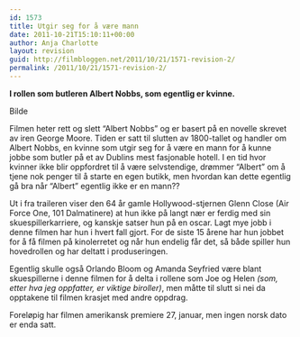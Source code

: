 ```yaml
---
id: 1573
title: Utgir seg for å være mann
date: 2011-10-21T15:10:11+00:00
author: Anja Charlotte
layout: revision
guid: http://filmbloggen.net/2011/10/21/1571-revision-2/
permalink: /2011/10/21/1571-revision-2/
---
```

 **I rollen som butleren Albert Nobbs, som egentlig er kvinne.**

Bilde

Filmen heter rett og slett “Albert Nobbs” og er basert på en novelle skrevet av iren George Moore. Tiden er satt til slutten av 1800-tallet og handler om Albert Nobbs, en kvinne som utgir seg for å være en mann for å kunne jobbe som butler på et av Dublins mest fasjonable hotell. I en tid hvor kvinner ikke blir oppfordret til å være selvstendige, drømmer “Albert” om å tjene nok penger til å starte en egen butikk, men hvordan kan dette egentlig gå bra når “Albert” egentlig ikke er en mann??

Ut i fra traileren viser den 64 år gamle Hollywood-stjernen Glenn Close (Air Force One, 101 Dalmatinere) at hun ikke på langt nær er ferdig med sin skuespillerkarriere, og kanskje satser hun på en oscar. Lagt mye jobb i denne filmen har hun i hvert fall gjort. For de siste 15 årene har hun jobbet for å få filmen på kinolerretet og når hun endelig får det, så både spiller hun hovedrollen og har deltatt i produseringen.

Egentlig skulle også Orlando Bloom og Amanda Seyfried være blant skuespillerne i denne filmen for å delta i rollene som Joe og Helen _(som, etter hva jeg oppfatter, er viktige biroller)_, men måtte til slutt si nei da opptakene til filmen krasjet med andre oppdrag.

Foreløpig har filmen amerikansk premiere 27, januar, men ingen norsk dato er enda satt.

<span class='embed-youtube' style='text-align:center; display: block;'></span>